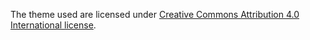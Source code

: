 The theme used are licensed under [Creative Commons Attribution 4.0 International license](http://creativecommons.org/licenses/by/4.0/).

